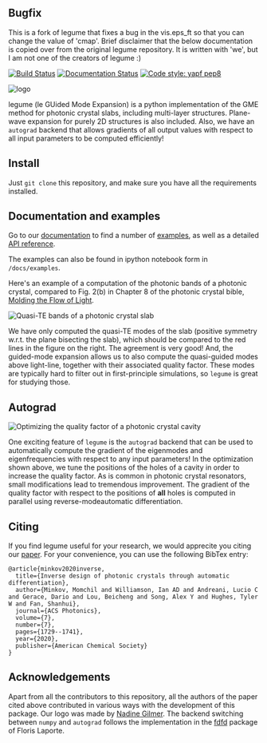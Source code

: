 ## Bugfix
This is a fork of legume that fixes a bug in the vis.eps_ft so that you can change the value of 'cmap'. Brief disclaimer that the below documentation is copied over from the original legume repository. It is written with 'we', but I am not one of the creators of legume :)

[![Build Status](https://travis-ci.com/fancompute/legume.svg?token=ZCPktA3Ki2eYVXYnfbrz&branch=master)](https://travis-ci.com/fancompute/legume.svg?branch=master) [![Documentation Status](https://readthedocs.org/projects/legume/badge/?version=latest)](https://legume.readthedocs.io/en/latest/?badge=latest)
[![Code style: yapf pep8](https://img.shields.io/badge/code%20style-yapf-000000.svg)](https://github.com/google/yapf)


<img src="https://github.com/fancompute/legume/blob/master/docs/_static/legume-logo.png" align="middle" title="logo" alt="logo">

legume (le GUided Mode Expansion) is a python implementation of the GME method for photonic crystal slabs, including multi-layer structures. Plane-wave expansion for purely 2D structures is also included. Also, we have an `autograd` backend that allows gradients of all output values with respect to all input parameters to be computed efficiently!

## Install

Just `git clone` this repository, and make sure you have all the requirements installed.

## Documentation and examples

Go to our [documentation](https://legume.readthedocs.io/en/latest/index.html) to find a number of [examples](https://legume.readthedocs.io/en/latest/examples.html), as well as a detailed [API reference](https://legume.readthedocs.io/en/latest/api.html).

The examples can also be found in ipython notebook form in `/docs/examples`.

Here's an example of a computation of the photonic bands of a photonic crystal, compared to Fig. 2(b) in Chapter 8 of the photonic crystal bible, [Molding the Flow of Light](http://ab-initio.mit.edu/book/).

<img src="https://github.com/fancompute/legume/blob/master/img/phc_bands.png" title="photonic_bands" alt="Quasi-TE bands of a photonic crystal slab">

We have only computed the quasi-TE modes of the slab (positive symmetry w.r.t. the plane bisecting the slab), which should be compared to the red lines in the figure on the right. The agreement is very good! And, the guided-mode expansion allows us to also compute the quasi-guided modes above light-line, together with their associated quality factor. These modes are typically hard to filter out in first-principle simulations, so `legume` is great for studying those. 

## Autograd

<img src="https://github.com/fancompute/legume/blob/master/img/cavity_opt.gif" title="cavity_opt" alt="Optimizing the quality factor of a photonic crystal cavity">

One exciting feature of `legume` is the `autograd` backend that can be used to automatically compute the gradient of the eigenmodes and eigenfrequencies with respect to any input parameters! In the optimization shown above, we tune the positions of the holes of a cavity in order to increase the quality factor. As is common in photonic crystal resonators, small modifications lead to tremendous improvement. The gradient of the quality factor with respect to the positions of **all** holes is computed in parallel using reverse-modeautomatic differentiation. 

## Citing

If you find legume useful for your research, we would apprecite you citing our [paper](https://arxiv.org/abs/2003.00379). For your convenience, you can use the following BibTex entry:

```
@article{minkov2020inverse,
  title={Inverse design of photonic crystals through automatic differentiation},
  author={Minkov, Momchil and Williamson, Ian AD and Andreani, Lucio C and Gerace, Dario and Lou, Beicheng and Song, Alex Y and Hughes, Tyler W and Fan, Shanhui},
  journal={ACS Photonics},
  volume={7},
  number={7},
  pages={1729--1741},
  year={2020},
  publisher={American Chemical Society}
}
```

## Acknowledgements

Apart from all the contributors to this repository, all the authors of the paper cited above contributed in various ways with the development of this package. Our logo was made by [Nadine Gilmer](https://nadinegilmer.com/). The backend switching between `numpy` and `autograd` follows the implementation in the [fdfd](https://github.com/flaport/fdtd) package of Floris Laporte.

